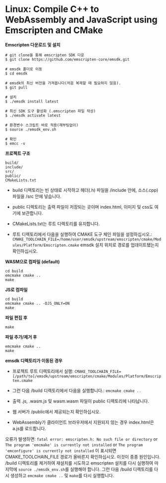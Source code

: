# Linux: Compile C++ to WebAssembly and JavaScript using Emscripten and CMake #

**Emscripten 다운로드 및 설치**  
```
# git clone을 통해 emscripten SDK 다운
$ git clone https://github.com/emscripten-core/emsdk.git

# emsdk 폴더로 이동
$ cd emsdk

# emsdk의 최신 버전을 가져옵니다(처음 복제할 때 필요하지 않음).
$ git pull

# 설치
$ ./emsdk install latest

# 최신 SDK 도구 활성화 (.emscripten 파일 작성)
$ ./emsdk activate latest

# 환경변수 스크립트 바로 적용(재부팅없이)
$ source ./emsdk_env.sh

# 확인
$ emcc -v
```

**프로젝트 구조**  
```
build/  
include/  
src/  
public/  
CMakeLists.txt  
```
* build 디렉토리는 빈 상태로 시작하고 헤더(.h) 파일을 /include 안에, 소스(.cpp) 파일을 /src 안에 넣습니다. 

* public 디렉토리는 출력 파일이 저장되는 곳이며 index.html, 이미지 및 css도 여기에 보관합니다.

* CMakeLists.txt는 루트 디렉토리를 유지합니다. 

* 루트 디렉토리에서 다음을 실행하여 CMAKE 도구 체인 파일을 설정하십시오.: `CMAKE_TOOLCHAIN_FILE=/home/user/emsdk/upstream/emscripten/cmake/Modules/Platform/Emscripten.cmake` 
emsdk 설치 위치로 경로를 업데이트됐는지 확인하십시오.

**WASM으로 컴파일 (default)**  
```
cd build  
emcmake cmake ..  
make
```

**JS로 컴파일**  
```
cd build  
emcmake cmake .. -DJS_ONLY=ON  
make
```

**파일 편집 후**  
```
make
```

**파일 추가/제거 후**  
```
emcmake cmake ..  
make
```

**emsdk 디렉토리가 이동된 경우**  
* 프로젝트 루트 디렉토리에서 실행: `CMAKE_TOOLCHAIN_FILE=[/path/to]/emsdk/upstream/emscripten/cmake/Modules/Platform/Emscripten.cmake`  
* 그런 다음 /build 디렉토리에서 다음을 실행합니다.: `emcmake cmake ..`

* 출력 .js, .wasm.js 및 wasm.wasm 파일이 public 디렉토리에 나타납니다.
* 웹 서버가 /public에서 제공되는지 확인하십시오.
* WebAssembly가 클라이언트 브라우저에서 지원되지 않는 경우 index.html은 a.js를 로드합니다.

오류가 발생하면: `fatal error: emscripten.h: No such file or directory` or `The program 'emcmake' is currently not installed` or `The program 'emconfigure' is currently not installed` 이 표시되면 CMAKE_TOOLCHAIN_FILE 경로가 올바른지 확인하십시오. 이것이 종종 원인입니다. /build 디렉토리를 제거하여 재설치를 시도하고 emscripten 설치를 다시 실행하여 마지막에 `source ./emsdk_env.sh`를 실행해야 합니다. 그런 다음 /build 디렉토리를 다시 생성하고 `emcmake cmake ..` 및 `make`를 다시 실행합니다.